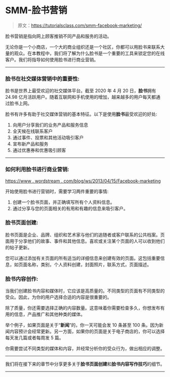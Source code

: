 # SMM-脸书营销

> 原文：<https://tutorialsclass.com/smm-facebook-marketing/>

脸书营销是指向网上顾客推销不同产品和服务的活动。

无论你是一个小商店，一个大的商业组织还是一个社区，你都可以用脸书来联系大量的观众。在本教程中，我们将了解为什么脸书是一个重要的工具来锁定您的在线客户。我们将指导如何使用脸书进行商业营销。

* * *

### 脸书在社交媒体营销中的重要性:

脸书是世界上最受欢迎的社交媒体平台。截至 2020 年 4 月 20 日，**脸书**拥有 24.98 亿月活跃用户。随着互联网和手机使用的增加，越来越多的用户每天都通过脸书上网。

脸书有许多有助于社交媒体营销的基本特征。以下是使用**脸书**最受欢迎的好处:

1.  向用户分享我们的业务产品和服务信息
2.  全天候在线联系客户
3.  通过事件、投票和其他活动吸引客户
4.  宣布新产品和服务
5.  通过优惠券和优惠吸引顾客

* * *

### 如何利用脸书进行商业营销:

[https://www . wordstream . com/blog/ws/2013/04/15/Facebook-marketing](https://www.wordstream.com/blog/ws/2013/04/15/facebook-marketing)

开始使用脸书进行营销时，需要学习两件重要的事情:

1.  创建一个脸书页面，并正确填写所有个人资料信息。
2.  通过分享与您的页面相关的有用和有趣的信息来吸引客户。

### 脸书页面创建:

脸书页面是企业、品牌、组织和艺术家与他们的追随者或客户联系的公共档案。页面用于分享他们的故事、事件和其他信息。喜欢或关注某个页面的人可以收到他们的帖子更新。

您可以通过添加有关页面的所有适当的详细信息来创建有效的页面。这包括重要信息，如页面名称，类别，个人资料创建，封面照片，联系方式，页面描述。

### 脸书内容创作:

当我们创建脸书内容和媒体时，它应该是高质量的。不同类型的页面有不同类型的受众。因此，为你的用户选择合适的内容是很重要的。

除了质量，你还需要选择正确的内容数量。这意味着你需要检查多久，你想发布有用的信息，产品推广和其他种类的媒体。

举个例子，如果页面是关于“**新闻**”的，你一天可能会发 10 条甚至 100 条。因为新闻内容预计会经常更新。另一方面，如果你的页面是关于电子商店的，你可以选择每天发几篇或者每周发 5 篇。

你需要尝试不同类型的媒体和内容，并经常分析你的受众行为，做出相应的调整。

* * *

我们将在接下来的章节中分享更多关于**脸书页面创建**和**脸书内容写作技巧**的细节。

* * *
